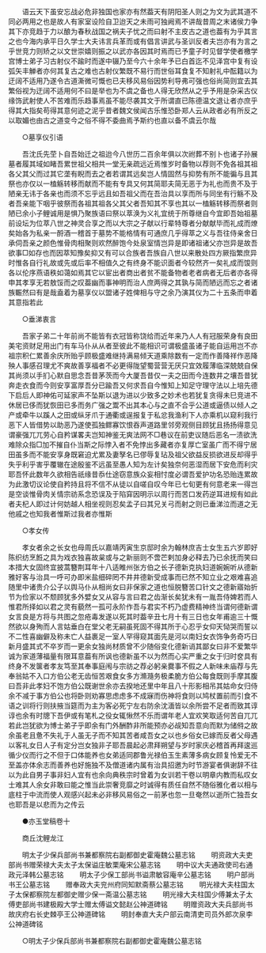 <!-- { "loadSidebar": true } -->
　　语云天下虽安忘战必危非独国也家亦有然葢天有阴阳圣人则之为文为武其道不同必两用之也是故人有家室设险自卫迨天之未雨可独阙焉不讲哉昔周之末诸侯力争其下亦竞趋于力以酿为春秋战国之祸夫子忧之而曰射不主皮古之道也葢有为乎其言之也今海内承平日久学士大夫讳言兵革而或有倡言讲武与圣训反者夫岂亦有为言之乎世竞力则矫之以文世崇嬉则振之以武亦各因其时焉而已予童子时见督学使者檄学宫博士弟子习古射仪不踰时而遂中辍乃至今六十余年予已白首迄不见泽宫中复有设弧矢丰觯者亦何其复古之难也古射仪繁既不易行而世俗耳食复不知射礼中酝籍以为迂阔不适用乃遂令古道澌微可慨也已夫移风易俗因势利导弗可强也俗尚简则宜去其繁俗视为迂阔不适用何不曰是举也为不虞之备也人得无欣然从之乎予用是杂采古仪缘饰武射使人不苦难而乐趋事焉虽不能尽袭其文于所谓直已陈德温文退让者亦庶乎得其大指矣苟得其意何迹之泥乎昔者魏文侯闻古乐惟恐卧郑人云从政者必有所反之以取媚也由古之道变今之俗不得不委曲焉予斯约也直以备不虞云尔哉 

　　○墓享仪引语 

　　吾沈氏先茔卜自吾始迁之祖迨今八世历二百余年俱以次祔葬不别卜也诸子孙展墓者履其域如睹吾累世祖父相共一堂无亲疏远近焉惟岁时备物以荐则不免各祖其祖各父其父而过其它垄有睨而去之者若谓其远矣岂人情固然与抑势有所不能徧与且其祭也亦仅以一榼觞转移而献而不能有专具又何其简耶夫简无恶于为礼也而贵不及于陋亲无讳于各亲也而须不忘乎远且如吾祖父而在吾治具以享而所与同坐有行觞不及者吾亲能下咽乎彼祭而各祖其祖各父其父者吾知其不享也其以一榼觞转移而祭者则陋已余小子鲤诚用是惧乃聚族语曰祭以萃涣为义礼宜统于所尊继自今宜即吾始祖墓前设坛为位萃八世之神灵合享之而以大宗之子献以行辈特尊者分献献毕而礼成而燎矣始各为私亲一酹酒一稽首于墓势不能格情有可通庶几乎得萃之义与吾往侍亲舍日承伺吾亲之颜色惟骨肉相聚则欢然醉饱今处泉室情岂异是即诸祖诸父亦岂异是故吾欲事□如存也而因萃知豫矣抑又有可以合族者吾族自八世以来散处四方厥指繁庶异时惟各自行礼故或先或后率不相值久之有终身不能识面者今较然齐一矣礼成而馂则各以伦序燕语秩如蔼如焉其它以宦出者商出者贫不能备物者老者病者无后者亦各得申其孝享无若敖馁而之叹葢幽而事神明而治人庶两得之其孰与简而陋远而忘之者诸族辴然曰有是哉盍着为墓享仪以盟诸子姓俾相与守之余乃演其仪为二十五条而申着其意指若此 

　　○垂涕衷言 

　　吾家子弟二十年前尚不能皆有衣冠皆称饶给而近年来乃人人有冠服荣身有良田美宅资财足用出门有车马仆从从者至彼此不能相识可谓极盛虽诸子能自运用岂不亦祖宗积仁累善余庆所贻乎顾极盛难继持满易倾天道乘除数有一定而作善降祥作恶降殃人事感召理尤不爽故善享福者不必更得陇望蜀营营无厌只宜效履薄临深兢兢自保其尚须以手扪心默自思念吾昔茅茨而今大厦吾昔仅一夫之田而今连数井之壤吾昔犹奔走衣食而今则安享富厚吾分已踰吾又何求吾自今惟知上知足守理守法以上培先德下启后人即神佑可延家声不坠斯以退为进以少致多之妙术也若犹复贪得未巳竞进不休居已侈而犹恢田已多而务广强之鬻不出其本心与之直不合乎公道或逼债以倾人之产或牵牛以蹊人之田或纵牙爪于通衢或逞报复于私忿我渔利下人亦乘机以窥利我行恶下人皆借势以助恶乃遂使孤独鳏寡饮恨吞声道路里邻旁观侧目顾犹且扬扬得意见谓豪强兀兀劳心自矜谋畧夫岂知神鉴无爽法网不□巷议在前吏议随后恶名一渍欲洗难除众指□加不摧自仆当斯之际悖入者不免悖出多藏者亦复厚亡室虽广而不得宁居田虽多而不能安享身既窘迫尤累及妻孥名已僇辱复玷及祖父欲益反损欲进反却得乎失乎利乎害乎覆辙在途殷鉴不远虽至愚人知为左计矣独奈何恶湿而居下安危而利灾耶吾怀此数年久欲相告祇缘昔忝仕途窃意族众妄相忖度必谓吾爱护功名恐贻连累故为此激切议论使自矜持且将不信不从徒以自嗟自叹今年已七旬更有何意老来一得岂是空谈惟骨肉关情宗祊系念恐误及于陷穽因明示以周行而苦口发药逆耳进规有如此者夫杞人即过计何妨越人相坐视则忍矣孟子曰其兄关弓而射之则已垂涕泣而道之无他戚之也知我者惟斯过我者亦惟斯 

　　○孝女传 

　　孝女者余之长女也母周氏以嘉靖丙寅生京邸时余为翰林庶吉士女生五六岁即好陈织纺烹餁之具为戏衣独喜故枲或与之新丽则不啻芒剌加身必释去乃已余抚而笑曰本措大女固终宜披蒿簪荆耳年十八适睢州张方伯之长子德新克执妇道婉婉听从德新雅好客与治具一呼可办即米盐细碎罔不井井德新受成事而已然不知立业之艰难喜追随里中诸贵介公子以舆马仆从相尚女曰非保家之道也恒脱簪苦口针文之德新寤始折节为俭家以不颓顾犹多外嬖女又从容与言曰君之齿渐长矣犹未有一胤吾侍婢若而人惟君所择如以君之灵有藐然一孤可永阶作吾与君实不朽乃虚费精神终当谓何德新谓女言良是方将与共图之忽疮毒发遂以死其时葢辛丑七月十有三日也女年甫逾三十慨然欲以身殉而人言姑垂白在堂父老无嗣虽死固不得其所于心忍乎女仰天恸哭而誓以不二性喜幽僻及称未亡人益裹足一室人罕得窥其面先是河以南妇女衣饰争务奇巧日新月盛其式不卒岁而一更余女独尚材质曾不少随俗变化德新诮其鄙女曰非不爱繁华诚为家道薄福量有限耳意葢有所讽也德新虽不以为然而心实严重之女于归时奁具有终身不发箧者孝友笃至其奉事庭闱与宗祊之荐必躬亲爨事不假之人新味未庙荐与先奉翁姑不入口方伯公老无齿恒苦艰食女多方滫瀡务极柔脆方伯公每食既则手摩其腹曰吾非此孝妇不饱方伯公既谢世余亦去揆地还里中年且八十形影相吊其姑命女归侍余不减于事方伯公也将卧则劝寡思虑虑多不成寐而伤神将食则以鸠杖置前而引食不语之训将行则扶掖当筵而为主为客必死宁左右防余沈湎皆以余所尝不足者而致其谆谆也余有时牕下吾伊或有笔札之役女辄愀然不乐而谓年老人宜欢笑取适何苦自兀兀若此岂犹欲为博士弟子乎即余有门外酬酢非所能预亦必觇知吾意向而默为储偫之故余虽老且惫不失礼于人虽无子而不知其苦者咸吾女之以也乡俗女已嫁而反者父母遇以客礼女日人子有定分岂女独非子耶吾晨起必肃拜朔望与岁时家庆必稽首再拜逡巡循少仪而行之不但于口体能养也女弟适同郡鲁光禄伯玉生素薄多病女顾复怜爱无不至盖亦体余志而善养也好施独不及僧道诸内属有治具招邀为时节游宴者俱谢辞不往以为此自男子事非妇人宜有也余向典秩宗时曾着为女训若干卷以明章内教而私叹女士难其人余女非敢曰能之惟当此崇奢竞靡之时诚得有质任自然不随俗雅化者以相与底柱于中流而使人观感兴起未必非移风易俗之一前茅也忽一旦奄然以逝所亡独吾女也耶吾是以悲而为之传云 

　　●亦玉堂稿卷十 

　　商丘沈鲤龙江 

　　明太子少保兵部尚书兼都察院右副都御史霍庵魏公墓志铭 
　　明资政大夫吏部尚书赠荣禄大夫太子太保谥庄敏栗庵宋公墓志铭 
　　明中议大夫通政使司右通政元泽韩公墓志铭 
　　明太子少保工部尚书谥肃敏容庵辛公墓志铭 
　　明户部尚书王公墓志铭 
　　赠奉政大夫兖州府同知默斋蔡公墓志铭 
　　明光禄大夫柱国太子太保都察院左都御史赠少保一斋温公墓志铭 
　　明光禒大夫柱国少傅兼太子太傅吏部尚书建极殿大学士赠太傅谥文懿赵公神道碑铭 
　　明赠资政大夫兵部尚书故庆府右长史棘亭王公神道碑铭 
　　明封奉直大夫户部云南清吏司员外郎次泉李公神道碑铭 

　　○明太子少保兵部尚书兼都察院右副都御史霍庵魏公墓志铭 


